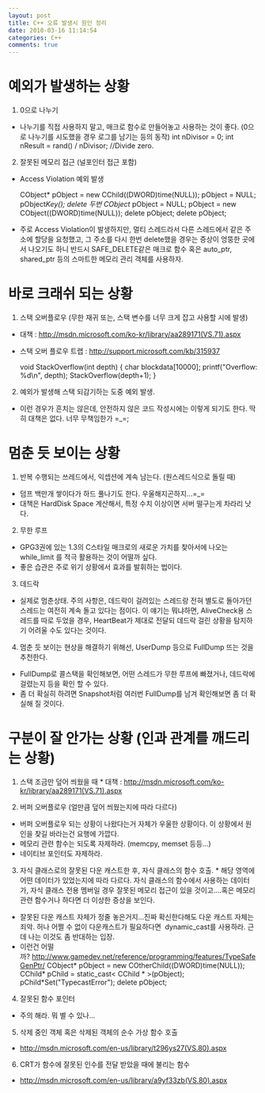 ```yaml
---
layout: post
title: C++ 오류 발생시 원인 정리
date: 2010-03-16 11:14:54
categories: C++
comments: true
---
```


# 예외가 발생하는 상황

1. 0으로 나누기
* 나누기를 직접 사용하지 말고, 매크로 함수로 만들어놓고 사용하는 것이 좋다. (0으로 나누기를 시도했을 경우 로그를 남기는 등의 동작)
    int nDivisor = 0;
    int nResult = rand() / nDivisor; //Divide zero.

2. 잘못된 메모리 접근 (널포인터 접근 포함)
* Access Violation 예외 발생

    CObject* pObject = new CChild((DWORD)time(NULL));
    pObject = NULL;
    pObject*Key();
    delete 두번
    CObject* pObject = NULL;
    pObject = new CObject((DWORD)time(NULL));
    delete pObject;
    delete pObject;

* 주로 Access Violation이 발생하지만, 멀티 스레드라서 다른 스레드에서 같은 주소에 할당을 요청했고, 그 주소를 다시 한번 delete했을 경우는 증상이 엉뚱한 곳에서 나오기도 하니 반드시 SAFE_DELETE같은 매크로 함수 혹은 auto_ptr, shared_ptr 등의 스마트한 메모리 관리 객체를 사용하자.

# 바로 크래쉬 되는 상황

1. 스택 오버플로우 (무한 재귀 또는, 스택 변수를 너무 크게 잡고 사용할 시에 발생)
* 대책 : http://msdn.microsoft.com/ko-kr/library/aa289171(VS.71).aspx
* 스택 오버 플로우 트랩 : http://support.microsoft.com/kb/315937

    void StackOverflow(int depth)
    {
        char blockdata[10000];
        printf("Overflow: %d\n", depth);
        StackOverflow(depth+1);
    }

2. 예외가 발생해 스택 되감기하는 도중 예외 발생.
* 이런 경우가 흔치는 않은데, 안전하지 않은 코드 작성시에는 이렇게 되기도 한다. 딱히 대책은 없다. 너무 무책임한가 =_=; 


# 멈춘 듯 보이는 상황

1. 반복 수행되는 쓰레드에서, 익셉션에 계속 남는다. (원스레드식으로 돌릴 때)
* 덤프 백만개 쌓이다가 하드 풀나기도 한다. 우울해지곤하지...=_=
* 대책은 HardDisk Space 계산해서, 특정 수치 이상이면 서버 떨구는게 차라리 낫다. 

2. 무한 루프
* GPG3권에 있는 1.3의 C스타일 매크로의 새로운 가치를 찾아서에 나오는 while_limit 를 적극 활용하는 것이 어떨까 싶다.
* 좋은 습관은 주로 위기 상황에서 효과를 발휘하는 법이다.

3. 데드락
* 실제로 멈춘상태. 주의 사항은, 데드락이 걸려있는 스레드랑 전혀 별도로 돌아가던 스레드는 여전히 계속 돌고 있다는 점이다. 이 얘기는 뭐냐하면, AliveCheck용 스레드를 따로 두었을 경우, HeartBeat가 제대로 전달되 데드락 걸린 상황을 탐지하기 어려울 수도 있다는 것이다.

4. 멈춘 듯 보이는 현상을 해결하기 위해선, UserDump 등으로 FullDump 뜨는 것을 추천한다.
* FullDump로 콜스택을 확인해보면, 어떤 스레드가 무한 루프에 빠졌거나, 데드락에 걸렸는지 등을 확인 할 수 있다.
* 좀 더 확실히 하려면 Snapshot처럼 여러번 FullDump를 남겨 확인해보면 좀 더 확실해 질 것이다.

# 구분이 잘 안가는 상황 (인과 관계를 깨드리는 상황)
1. 스택 조금만 덮어 씌웠을 때
* 대책 : http://msdn.microsoft.com/ko-kr/library/aa289171(VS.71).aspx 

2. 버퍼 오버플로우 (얼만큼 덮어 씌웠는지에 따라 다르다)
* 버퍼 오버플로우 되는 상황이 나왔다는거 자체가 우울한 상황이다. 이 상황에서 원인을 찾길 바라는건 요행에 가깝다. 
* 메모리 관련 함수는 되도록 자제하라. (memcpy, memset 등등...)
* 네이티브 포인터도 자제하라.

3. 자식 클래스로의 잘못된 다운 캐스트한 후, 자식 클래스의 함수 호출.
* 해당 영역에 어떤 데이터가 있었는지에 따라 다르다. 자식 클래스의 함수에서 사용하는 데이터가, 자식 클래스 전용 멤버일 경우 잘못된 메모리 접근이 있을 것이고....혹은 메모리 관련 함수거나 하다면 더 이상한 증상을 보인다. 
* 잘못된 다운 캐스트 자체가 정줄 놓은거지...진짜 확신한다해도 다운 캐스트 자체는 죄악. 허나 어쩔 수 없이 다운캐스트가 필요하다면  dynamic_cast를 사용하라. 근데 나는 이것도 좀 반대하는 입장.
* 이런건 어떨까? http://www.gamedev.net/reference/programming/features/TypeSafeGenPtr/
    CObject* pObject = new COtherChild((DWORD)time(NULL));
    CChild* pChild = static_cast< CChild * >(pObject);
    pChild*Set("TypecastError");
    delete pObject;

4. 잘못된 함수 포인터
* 주의 해라. 뭐 별 수 있나...

5. 삭제 중인 객체 혹은 삭제된 객체의 순수 가상 함수 호출
* http://msdn.microsoft.com/en-us/library/t296ys27(VS.80).aspx

6. CRT가 함수에 잘못된 인수를 전달 받았을 때에 불리는 함수
* http://msdn.microsoft.com/en-us/library/a9yf33zb(VS.80).aspx